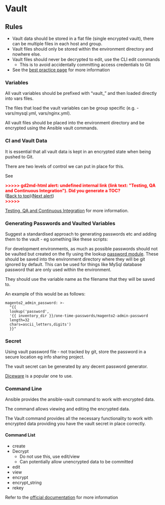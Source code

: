 # Vault

## Rules

*   Vault data should be stored in a flat file (single encrypted vault), there can be multiple files in each host and group.
*   Vault files should only be stored within the environment directory and nowhere else.
*   Vault files should never be decrypted to edit, use the CLI edit commands
    *   This is to avoid accidentally committing access credentials to Git
*   See the [best practice page](https://docs.ansible.com/ansible/latest/user_guide/playbooks_best_practices.html#variables-and-vaults) for more information


### Variables

All vault variables should be prefixed with “vault_” and then loaded directly into vars files.

The files that load the vault variables can be group specific (e.g. - vars/mysql.yml, vars/nginx.yml).

All vault files should be placed into the environment directory and be encrypted using the Ansible vault commands.


### CI and Vault Data

It is essential that all vault data is kept in an encrypted state when being pushed to Git.

There are two levels of control we can put in place for this.

See 

<p id="gdcalert1" ><span style="color: red; font-weight: bold">>>>>>  gd2md-html alert: undefined internal link (link text: "Testing, QA and Continuous Integration"). Did you generate a TOC? </span><br>(<a href="#">Back to top</a>)(<a href="#gdcalert2">Next alert</a>)<br><span style="color: red; font-weight: bold">>>>>> </span></p>

[Testing, QA and Continuous Integration](#heading=h.y1ls01o2ko9f) for more information.


### Generating Passwords and Vaulted Variables

Suggest a standardised approach to generating passwords etc and adding them to the vault - eg something like these scripts:

For development environments, as much as possible passwords should not be vaulted but created on the fly using the lookup [password module](https://docs.ansible.com/ansible/latest/plugins/lookup/password.html). These should be saved into the environment directory where they will be git ignored by default. This can be used for things like MySql database password that are only used within the environment. 

They should use the variable name as the filename that they will be saved to.

An example of this would be as follows:


```
magento2_admin_password: >-
  "{{
  lookup('password',
  '{{ inventory_dir }}/one-time-passwords/magento2-admin-password
  length=32
  chars=ascii_letters,digits')
  }}"
```



### Secret

Using vault password file - not tracked by git, store the password in a secure location eg info sharing project.

The vault secret can be generated by any decent password generator.

[Diceware](https://www.rempe.us/diceware/#eff) is a popular one to use.


### Command Line

Ansible provides the ansible-vault command to work with encrypted data.

The command allows viewing and editing the encrypted data.

The Vault command provides all the necessary functionality to work with encrypted data providing you have the vault secret in place correctly.


#### Command List



*   create
*   Decrypt
    *   Do not use this, use edit/view
    *   Can potentially allow unencrypted data to be committed
*   edit
*   view
*   encrypt
*   encrypt_string
*   rekey

Refer to the [official documentation](https://docs.ansible.com/ansible/latest/cli/ansible-vault.html) for more information


